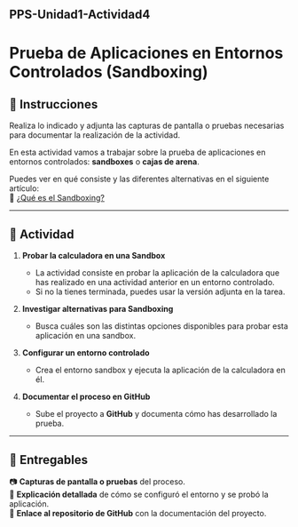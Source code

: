 ## PPS-Unidad1-Actividad4
# Prueba de Aplicaciones en Entornos Controlados (Sandboxing)

## 📌 Instrucciones

Realiza lo indicado y adjunta las capturas de pantalla o pruebas necesarias para documentar la realización de la actividad.

En esta actividad vamos a trabajar sobre la prueba de aplicaciones en entornos controlados: **sandboxes** o **cajas de arena**.

Puedes ver en qué consiste y las diferentes alternativas en el siguiente artículo:  
🔗 [¿Qué es el Sandboxing?](https://www.computerweekly.com/es/definicion/Caja-de-arena-o-sandbox)

---

## 🔹 Actividad

1. **Probar la calculadora en una Sandbox**  
   - La actividad consiste en probar la aplicación de la calculadora que has realizado en una actividad anterior en un entorno controlado.  
   - Si no la tienes terminada, puedes usar la versión adjunta en la tarea.

2. **Investigar alternativas para Sandboxing**  
   - Busca cuáles son las distintas opciones disponibles para probar esta aplicación en una sandbox.

3. **Configurar un entorno controlado**  
   - Crea el entorno sandbox y ejecuta la aplicación de la calculadora en él.

4. **Documentar el proceso en GitHub**  
   - Sube el proyecto a **GitHub** y documenta cómo has desarrollado la prueba.

---

## 📂 Entregables

📷 **Capturas de pantalla o pruebas** del proceso.  
📄 **Explicación detallada** de cómo se configuró el entorno y se probó la aplicación.  
🔗 **Enlace al repositorio de GitHub** con la documentación del proyecto.  
